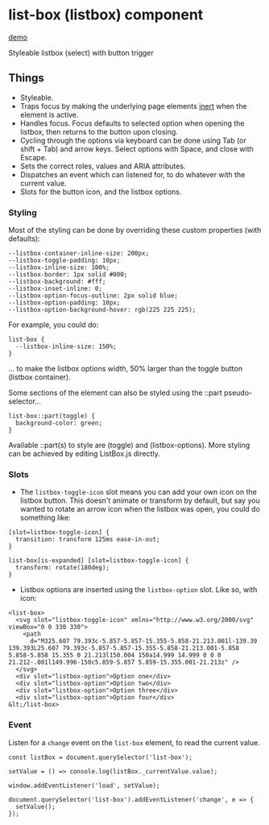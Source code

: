 # list-box (listbox) component

[demo](https://2908.app/list-box/demo/)

Styleable listbox (select) with button trigger

## Things
  - Styleable.
  - Traps focus by making the underlying page elements [inert](https://developer.mozilla.org/en-US/docs/Web/API/HTMLElement/inert) when the element is active.
  - Handles focus. Focus defaults to selected option when opening the listbox, then returns to the button upon closing. 
  - Cycling through the options via keyboard can be done using Tab (or shift + Tab) and arrow keys. Select options with Space, and close with Escape.
  - Sets the correct roles, values and ARIA attributes.
  - Dispatches an event which can listened for, to do whatever with the current value.
  - Slots for the button icon, and the listbox options.

### Styling
Most of the styling can be done by overriding these custom properties (with defaults):

```
--listbox-container-inline-size: 200px;
--listbox-toggle-padding: 10px;
--listbox-inline-size: 100%;
--listbox-border: 1px solid #000;
--listbox-background: #fff;
--listbox-inset-inline: 0;
--listbox-option-focus-outline: 2px solid blue;
--listbox-option-padding: 10px;
--listbox-option-background-hover: rgb(225 225 225);
```

For example, you could do:
```
list-box {
  --listbox-inline-size: 150%;
}
```
... to make the listbox options width, 50% larger than the toggle button (listbox container).
 
Some sections of the element can also be styled using the ::part pseudo-selector...
```
list-box::part(toggle) {
  background-color: green;
}
```
Available ::part(s) to style are (toggle) and (listbox-options). More styling can be achieved by editing ListBox.js directly.

### Slots
  - The `listbox-toggle-icon` slot means you can add your own icon on the listbox button. This doesn't animate or transform by default, but say you wanted to rotate an arrow icon when the listbox was open, you could do something like:
  ```
  [slot=listbox-toggle-icon] {
    transition: transform 125ms ease-in-out;
  }

  list-box[is-expanded] [slot=listbox-toggle-icon] {
    transform: rotate(180deg);
  }
  ```
  - Listbox options are inserted using the `listbox-option` slot. Like so, with icon:
  ```
  <list-box>
    <svg slot="listbox-toggle-icon" xmlns="http://www.w3.org/2000/svg" viewBox="0 0 330 330">
      <path
        d="M325.607 79.393c-5.857-5.857-15.355-5.858-21.213.001l-139.39 139.393L25.607 79.393c-5.857-5.857-15.355-5.858-21.213.001-5.858 5.858-5.858 15.355 0 21.213l150.004 150a14.999 14.999 0 0 0 21.212-.001l149.996-150c5.859-5.857 5.859-15.355.001-21.213z" />
    </svg>
    <div slot="listbox-option">Option one</div>
    <div slot="listbox-option">Option two</div>
    <div slot="listbox-option">Option three</div>
    <div slot="listbox-option">Option four</div>
  &lt;/list-box>
  ```

### Event
Listen for a `change` event on the `list-box` element, to read the current value.
```
const listBox = document.querySelector('list-box');

setValue = () => console.log(listBox._currentValue.value);

window.addEventListener('load', setValue);

document.querySelector('list-box').addEventListener('change', e => {
  setValue();
});
```

 


